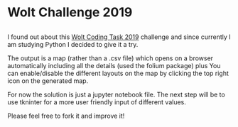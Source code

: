 # Wolt Challenge 2019
## 

I found out about this [Wolt Coding Task 2019](https://github.com/woltapp/summer2019) challenge
and since currently I am studying Python I decided to give it a try.

The output is a map (rather than a .csv file) which opens on a browser automatically 
including all the details (used the folium package) plus 
You can enable/disable the different layouts on the map by clicking the top right icon on the generated map.

For now the solution is just a jupyter notebook file.
The next step will be to use tkninter for a more user friendly input of different values.

Please feel free to fork it and improve it!





